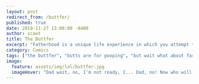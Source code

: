 ```yaml
---
layout: post
redirect_from: /buttfer/
published: true
date: 2019-11-27 13:00:00 -0400
author: scawt
title: The Buttfer
excerpt: "Fatherhood is a unique life experience in which you attempt to pass along all the hard-earned knowledge of your life to your children, but also like, really fuck with them at the same time."
category: Comics
tags: ["the buttfer", "butts are for pooping", "but wait what about farts", "King of Dads", "dad jokes", "butt stuff", "butts", "stick that in your butt and squeeze it", "daddy", "sumo wrestle your dad", "fatherhood", "poop", "poop jokes", "updog"]
image:
  feature: assets/img/lol/buttfer.jpg
  imageHover: "Dad wait, no, I'm not ready, I... Dad, no! Now who will tell me what updog is?! Dad!"
---
```

